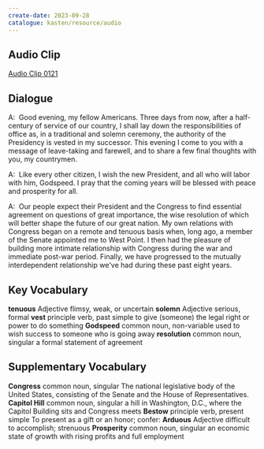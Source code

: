 ```yaml
---
create-date: 2023-09-28
catalogue: kasten/resource/audio
---
```


## Audio Clip
[Audio Clip 0121](https://archive.org/download/englishpod_all/englishpod_0121dg.mp3)

## Dialogue
A:  Good evening, my fellow Americans. Three days from now, after a half-century of service of our country, I shall lay down the responsibilities of office as, in a traditional and solemn ceremony, the authority of the Presidency is vested in my successor. This evening I come to you with a message of leave-taking and farewell, and to share a few final thoughts with you, my countrymen.

A:  Like every other citizen, I wish the new President, and all who will labor with him, Godspeed. I pray that the coming years will be blessed with peace and prosperity for all.

A:  Our people expect their President and the Congress to find essential agreement on questions of great importance, the wise resolution of which will better shape the future of our great nation.  My own relations with Congress began on a remote and tenuous basis when, long ago, a member of the Senate appointed me to West Point.  I then had the pleasure of building more intimate relationship with Congress during the war and immediate post-war period.  Finally, we have progressed to the mutually interdependent  relationship we've had during these past eight years.

## Key Vocabulary
**tenuous**      Adjective                     flimsy, weak, or uncertain
**solemn**       Adjective                     serious, formal
**vest**         principle verb, past simple   to give (someone) the legal right or power to do something
**Godspeed**     common noun, non-variable     used to wish success to someone who is going away
**resolution**   common noun, singular         a formal statement of agreement

## Supplementary Vocabulary
**Congress**       common noun, singular            The national legislative body of the United States, consisting of the Senate and the House of Representatives.
**Capitol Hill**   common noun, singular            a hill in Washington, D.C., where the Capitol Building sits and Congress meets
**Bestow**         principle verb, present simple   To present as a gift or an honor; confer:
**Arduous**        Adjective                        difficult to accomplish; strenuous
**Prosperity**     common noun, singular            an economic state of growth with rising profits and full employment
